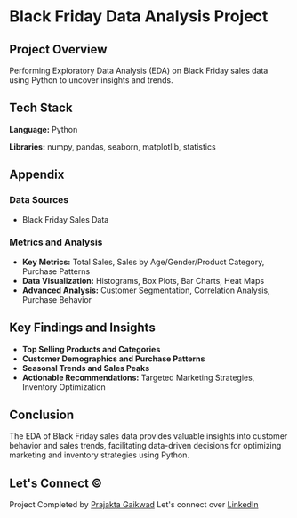 # Black Friday Data Analysis Project

## Project Overview

Performing Exploratory Data Analysis (EDA) on Black Friday sales data using Python to uncover insights and trends.

## Tech Stack

**Language:** Python

**Libraries:** numpy, pandas, seaborn, matplotlib, statistics

## Appendix

### Data Sources

- Black Friday Sales Data

### Metrics and Analysis

- **Key Metrics:** Total Sales, Sales by Age/Gender/Product Category, Purchase Patterns
- **Data Visualization:** Histograms, Box Plots, Bar Charts, Heat Maps
- **Advanced Analysis:** Customer Segmentation, Correlation Analysis, Purchase Behavior

## Key Findings and Insights

- **Top Selling Products and Categories**
- **Customer Demographics and Purchase Patterns**
- **Seasonal Trends and Sales Peaks**
- **Actionable Recommendations:** Targeted Marketing Strategies, Inventory Optimization

## Conclusion

The EDA of Black Friday sales data provides valuable insights into customer behavior and sales trends, facilitating data-driven decisions for optimizing marketing and inventory strategies using Python.

## Let's Connect ©

Project Completed by [Prajakta Gaikwad](https://github.com/Gaikwadp629)
Let's connect over [LinkedIn](https://www.linkedin.com/in/prajakta-gaikwad-33b678198/)

